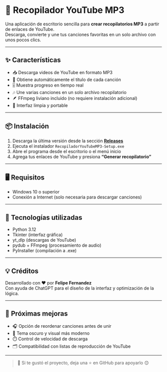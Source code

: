 # 🎵 Recopilador YouTube MP3

Una aplicación de escritorio sencilla para **crear recopilatorios MP3** a partir de enlaces de YouTube.  
Descarga, convierte y une tus canciones favoritas en un solo archivo con unos pocos clics.

---

## ✨ Características

- 📥 Descarga videos de YouTube en formato MP3  
- 🧠 Obtiene automáticamente el título de cada canción  
- 🎚️ Muestra progreso en tiempo real  
- 🎶 Une varias canciones en un solo archivo recopilatorio  
- 🪶 FFmpeg liviano incluido (no requiere instalación adicional)  
- 💾 Interfaz limpia y portable  

---

## 📦 Instalación

1. Descarga la última versión desde la sección [**Releases**](../../releases/latest)  
2. Ejecuta el instalador `RecopiladorYouTubeMP3-Setup.exe`  
3. Abre el programa desde el escritorio o el menú inicio  
4. Agrega tus enlaces de YouTube y presiona **“Generar recopilatorio”**

---

## 🖥️ Requisitos

- Windows 10 o superior  
- Conexión a Internet (solo necesaria para descargar canciones)

---

## 🧩 Tecnologías utilizadas

- Python 3.12  
- Tkinter (interfaz gráfica)  
- yt_dlp (descargas de YouTube)  
- pydub + FFmpeg (procesamiento de audio)  
- PyInstaller (compilación a .exe)  

---

## 💡 Créditos

Desarrollado con ❤️ por **Felipe Fernandez**  
Con ayuda de ChatGPT para el diseño de la interfaz y optimización de la lógica.

---

## 🔮 Próximas mejoras

- 🎧 Opción de reordenar canciones antes de unir  
- 🌈 Tema oscuro y visual más moderno  
- ⏱️ Control de velocidad de descarga  
- 🗂️ Compatibilidad con listas de reproducción de YouTube  

---

> 💬 Si te gustó el proyecto, deja una ⭐ en GitHub para apoyarlo 😊